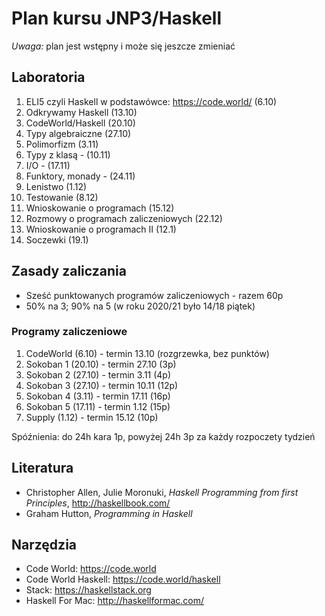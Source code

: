 # Plan kursu JNP3/Haskell

*Uwaga:* plan jest wstępny i może się jeszcze zmieniać

## Laboratoria

1. ELI5 czyli Haskell w podstawówce: https://code.world/ (6.10)
2. Odkrywamy Haskell (13.10)
3. CodeWorld/Haskell (20.10)
4. Typy algebraiczne (27.10)
5. Polimorfizm (3.11)
6. Typy z klasą - (10.11)
7. I/O - (17.11)
8. Funktory, monady - (24.11)
9. Lenistwo (1.12)
10. Testowanie (8.12)
11. Wnioskowanie o programach (15.12)
12. Rozmowy o programach zaliczeniowych (22.12)
13. Wnioskowanie o programach II (12.1)
14. Soczewki (19.1)

## Zasady zaliczania

* Sześć punktowanych programów zaliczeniowych - razem 60p
* 50% na 3; 90% na 5 (w roku 2020/21 było 14/18 piątek)

### Programy zaliczeniowe

1. CodeWorld (6.10) - termin 13.10 (rozgrzewka, bez punktów)
2. Sokoban 1 (20.10) - termin 27.10 (3p)
3. Sokoban 2 (27.10) - termin 3.11 (4p)
4. Sokoban 3 (27.10) - termin 10.11 (12p)
5. Sokoban 4 (3.11) - termin 17.11 (16p)
6. Sokoban 5 (17.11) - termin 1.12 (15p)
7. Supply (1.12) - termin 15.12 (10p)

Spóźnienia: do 24h kara 1p, powyżej 24h 3p za każdy rozpoczety tydzień

## Literatura

* Christopher Allen, Julie Moronuki, *Haskell Programming from first Principles*, http://haskellbook.com/
* Graham Hutton, *Programming in Haskell*

## Narzędzia

* Code World: https://code.world
* Code World Haskell: https://code.world/haskell
* Stack: https://haskellstack.org
* Haskell For Mac: http://haskellformac.com/
